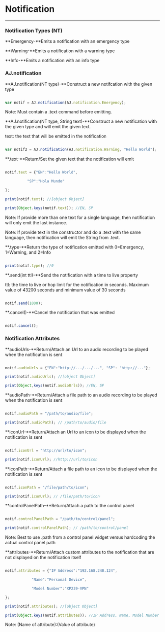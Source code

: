 # Notification

***

### Notification Types (NT)

**Emergency-**Emits a notification with an emergency type

**Warning-**Emits a notification with a warning type

**Info-**Emits a notification with an info type



### AJ.notification

**AJ.notification(NT type)-**Construct a new notifcation with the given type

```javascript

var notif = AJ.notification(AJ.notification.Emergency);

```

Note: Must contain a .text command before emitting.



**AJ.notification(NT type, String text)-**Construct a new notification with the given type and will emit the given text.

text: the text that will be emitted in the notification

```javascript

var notif2 = AJ.notification(AJ.notification.Warning, "Hello World");

```

**.text-**Return/Set the given text that the notification will emit

```javascript

notif.text = {"EN":"Hello World",

	      "SP":"Hola Mundo"

};

print(notif.text); //[object Object]

print(Object.keys(notif.text)); //EN, SP

```

Note: If provide more than one text for a single language, then notification will only emit the last instance.

Note: If provide text in the constructor and do a .text with the same language, then notification will emit the String from .text.



**.type-**Return the type of notification emitted with 0=Emergency, 1=Warning, and 2=Info

```javascript

print(notif.type); //0

```


**.send(int ttl)-**Send the notification with a time to live property

ttl: the time to live or hop limit for the notification in seconds. Maximum value of 43200 seconds and minimum value of 30 seconds

```javascript

notif.send(1000);

```

**.cancel()-**Cancel the notification that was emitted

```javascript

notif.cancel();

```

### Notification Attributes

**audioUrls-**Return/Attach an Url to an audio recording to be played when the notification is sent

```javascript

notif.audioUrls = {"EN":"http://.../.../...", "SP": "http://..."};

print(notif.audioUrls); //[object Object]

print(Object,keys(notif.audioUrls)); //EN, SP

```

**audioPath-**Return/Attach a file path to an audio recording to be played when the notification is sent

```javascript

notif.audioPath = "/path/to/audio/file";

print(notif.audioPath); // /path/to/audio/file

```

**iconUrl-**Return/Attach an Url to an icon to be displayed when the notification is sent

```javascript

notif.iconUrl = "http://url/to/icon";

print(notif.iconUrl); //http://url/to/icon

```

**iconPath-**Return/Attach a file path to an icon to be displayed when the notification is sent

```javascript

notif.iconPath = "/file/path/to/icon";

print(notif.iconUrl); // /file/path/to/icon
```

**controlPanelPath-**Return/Attach a path to the control panel

```javascript

notif.controlPanelPath = "/path/to/control/panel";

print(notif.controlPanelPath); // /path/to/control/panel

```

Note: Best to use .path from a control panel widget versus hardcoding the actual control panel path


**attributes-**Return/Attach custom attributes to the notification that are not displayed on the notification itself

```javascript

notif.attributes = {"IP Address":"192.168.240.124",

		    "Name":"Personal Device",

		    "Model Number":"XP239-VPN"

};

print(notif.attributes); //[object Object]

print(Object.keys(notif.attributes)); //IP Address, Name, Model Number

```

Note: (Name of attribute):(Value of attribute)
